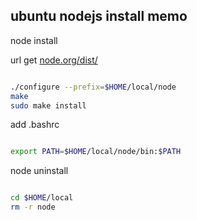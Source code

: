 

## ubuntu nodejs install memo

node install

url get [node.org/dist/](http://nodejs.org/dist/)

```sh

./configure --prefix=$HOME/local/node
make
sudo make install

```

add .bashrc

```sh

export PATH=$HOME/local/node/bin:$PATH

```

node uninstall

```sh

cd $HOME/local
rm -r node

```


